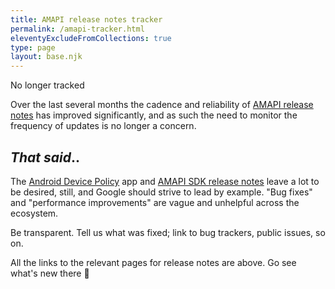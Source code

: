 ```yaml
---
title: AMAPI release notes tracker
permalink: /amapi-tracker.html
eleventyExcludeFromCollections: true
type: page
layout: base.njk
---
```

<!--script>
    function timeSince(date) {
        let now = new Date();
        let givenDate = new Date(date);

        let months = now.getMonth() - givenDate.getMonth() 
            + (12 * (now.getFullYear() - givenDate.getFullYear()));

        let days = now.getDate() - givenDate.getDate();
        if (days < 0) {
            months--;
            days += new Date(givenDate.getFullYear(), givenDate.getMonth()+1, 0).getDate();
        }

        return {
            months: `${months} month(s)`,
            days: `${days} day(s)`
        };
    }

    window.onload = function() {
        let time = timeSince('2024-04-30');
        document.getElementById('outputMonths').textContent = time.months;
        document.getElementById('outputDays').textContent = time.days;
    };
</script>

<p>Time since Google last provided Android Management API release notes:</p>

<h2><span class="blood-orange" id="outputMonths"></span> and <span class="blood-orange" id="outputDays"></span></h2>

<p>This is based on the <a href="https://developers.google.com/android/management/release-notes">AMAPI Release notes</a> page and the <a href="https://groups.google.com/g/android-management-api">Android Management API mailing list</a>.</p>

<h3>Why does this matter?</h3>

<p>Google has a monthly cadence for features released to the Android Management API, and fortnightly for Android Device Policy. Without timely and detailed release notes (because "bug fixes" provided on <a href="https://play.google.com/store/apps/details?id=com.google.android.apps.work.clouddpc">Google Play</a> don't count) developers have to frequently manually review resources such as the <a href="https://developers.google.com/android/management/reference/rest/v1/enterprises.policies">reference docs</a> for specific changes. Such an important and widely-used service must be held to a high standard for the partners that rely on it.</p-->

<div class="callout callout-red">
<div class="callout-heading">No longer tracked</div>

Over the last several months the cadence and reliability of [AMAPI release notes](https://developers.google.com/android/management/release-notes) has improved significantly, and as such the need to monitor the frequency of updates is no longer a concern.

</div>

## _That said_.. 

The [Android Device Policy](https://play.google.com/store/apps/details?id=com.google.android.apps.work.clouddpc&hl=en) app and [AMAPI SDK release notes](https://developers.google.com/android/management/sdk-release-notes) leave a lot to be desired, still, and Google should strive to lead by example. "Bug fixes" and "performance improvements" are vague and unhelpful across the ecosystem. 

Be transparent. Tell us what was fixed; link to bug trackers, public issues, so on.

All the links to the relevant pages for release notes are above. Go see what's new there 🙂